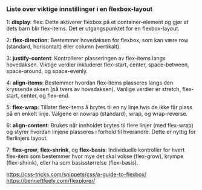 ### Liste over viktige innstillinger i en flexbox-layout

1: **display**: flex: Dette aktiverer flexbox på et container-element og gjør at dets barn blir flex-items. 
   Det er utgangspunktet for en flexbox-layout.

2: **flex-direction**: Bestemmer hovedaksen for flexbox, som kan være row (standard, horisontalt) eller 
   column (vertikalt).

3: **justify-content**: Kontrollerer plasseringen av flex-items langs hovedaksen. Viktige verdier inkluderer 
   flex-start, center, space-between, space-around, og space-evenly.

4: **align-items**: Bestemmer hvordan flex-items plasseres langs den kryssende aksen (på tvers av hovedaksen). 
   Vanlige verdier er stretch, flex-start, center, og flex-end.

5: **flex-wrap**: Tillater flex-items å brytes til en ny linje hvis de ikke får plass på en enkelt linje. 
   Valgene er nowrap (standard), wrap, og wrap-reverse.

6: **align-content**: Brukes når innholdet brytes til flere linjer (med flex-wrap) og styrer hvordan linjene plasseres 
   i forhold til hverandre. Dette er nyttig for flerlinjers layout.

7: **flex-grow**, **flex-shrink**, og **flex-basis**: Individuelle kontroller for hvert flex-item som bestemmer hvor mye det 
   skal vokse (flex-grow), krympe (flex-shrink), eller ha som basisstørrelse (flex-basis).

https://css-tricks.com/snippets/css/a-guide-to-flexbox/
https://bennettfeely.com/flexplorer/